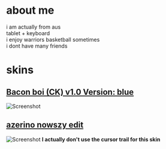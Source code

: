 # about me
i am actually from aus <br/>
tablet + keyboard <br/>
i enjoy warriors basketball sometimes <br/>
i dont have many friends <br/>
# skins
## [Bacon boi (CK) v1.0 Version: blue](https://drive.google.com/drive/folders/1oXwqBrCgGK8EvSMAk0XAt1ixPJ-hbrzg)
![Screenshot](https://skins.osuck.net/images/screenshots/bf4260e9ed071695ed55eab8bc9b0542.webp)
## [azerino nowszy edit](https://drive.google.com/file/d/1CdwFoluCBpM1zeNLoIoKqVnPKkzlTMOv/view)
![Screenshot](https://private-user-images.githubusercontent.com/108192718/361422979-19d3ca28-164b-44d6-86a3-a359d3f588f7.jpg?jwt=eyJhbGciOiJIUzI1NiIsInR5cCI6IkpXVCJ9.eyJpc3MiOiJnaXRodWIuY29tIiwiYXVkIjoicmF3LmdpdGh1YnVzZXJjb250ZW50LmNvbSIsImtleSI6ImtleTUiLCJleHAiOjE3MzU5MTAxNDUsIm5iZiI6MTczNTkwOTg0NSwicGF0aCI6Ii8xMDgxOTI3MTgvMzYxNDIyOTc5LTE5ZDNjYTI4LTE2NGItNDRkNi04NmEzLWEzNTlkM2Y1ODhmNy5qcGc_WC1BbXotQWxnb3JpdGhtPUFXUzQtSE1BQy1TSEEyNTYmWC1BbXotQ3JlZGVudGlhbD1BS0lBVkNPRFlMU0E1M1BRSzRaQSUyRjIwMjUwMTAzJTJGdXMtZWFzdC0xJTJGczMlMkZhd3M0X3JlcXVlc3QmWC1BbXotRGF0ZT0yMDI1MDEwM1QxMzEwNDVaJlgtQW16LUV4cGlyZXM9MzAwJlgtQW16LVNpZ25hdHVyZT0xNzYwYjVlZDY1MGNiYzg5Y2UzNWEyNWMyNjg3NzllYWUxZmJhMmU1NmU0OTAyODY1ZGFiYmQ5MzFjMGY0MGNkJlgtQW16LVNpZ25lZEhlYWRlcnM9aG9zdCJ9.FxR3G_2LPVKIqJbtWG7-7S3uVKD_4XXFtl5VmJdp23c)
**I actually don't use the cursor trail for this skin**
